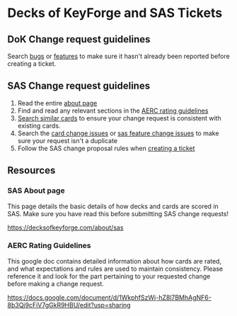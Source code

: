 # Decks of KeyForge and SAS Tickets

## DoK Change request guidelines

Search [bugs](https://github.com/CorayThan/decks-of-keyforge-tickets/labels/dok-bug) or [features](https://github.com/CorayThan/decks-of-keyforge-tickets/issues?q=label%3Adok-feature+) to make sure it hasn't already been reported before creating a ticket.

## SAS Change request guidelines

1. Read the entire [about page](https://decksofkeyforge.com/about/sas)
2. Find and read any relevant sections in the [AERC rating guidelines](
https://docs.google.com/document/d/1WkphfSzWj-hZ8l7BMhAgNF6-8b3Qj9cFiV7gGkR9HBU/edit?usp=sharing)
3. [Search similar cards](https://decksofkeyforge.com/cards) to ensure your change request is consistent with existing cards.
4. Search the [card change issues](https://github.com/CorayThan/decks-of-keyforge-tickets/labels/sas-change) or [sas feature change issues](https://github.com/CorayThan/decks-of-keyforge-tickets/labels/sas-feature) to make sure your request isn't a duplicate
5. Follow the SAS change proposal rules when [creating a ticket](https://github.com/CorayThan/decks-of-keyforge-tickets/issues/new)

## Resources

### SAS About page

This page details the basic details of how decks and cards are scored in SAS. Make sure you have read this before submitting SAS change requests!

https://decksofkeyforge.com/about/sas

### AERC Rating Guidelines

This google doc contains detailed information about how cards are rated, and what expectations and rules are used to maintain consistency. Please reference it and look for the part pertaining to your requested change before making a change request.

https://docs.google.com/document/d/1WkphfSzWj-hZ8l7BMhAgNF6-8b3Qj9cFiV7gGkR9HBU/edit?usp=sharing

